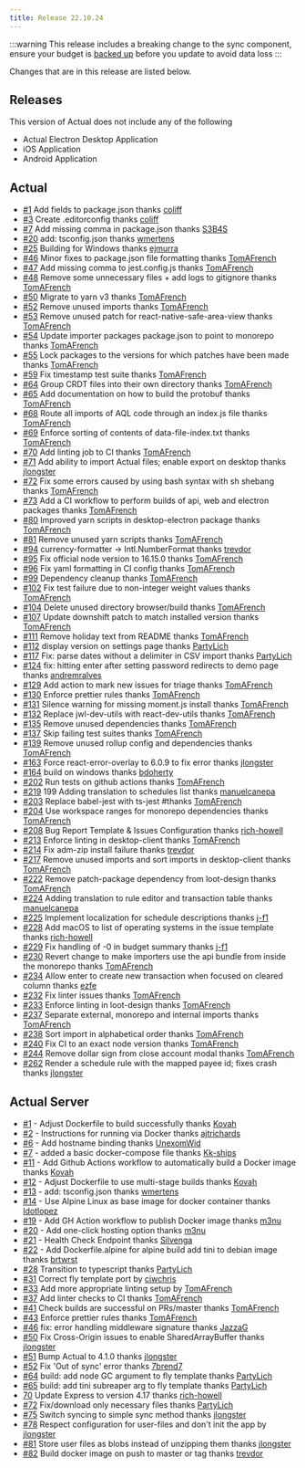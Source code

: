 ```yaml
---
title: Release 22.10.24
---
```



:::warning
This release includes a breaking change to the sync component, ensure your budget is [backed up](/Backup-Restore/Backups) before you update to avoid data loss
:::

Changes that are in this release are listed below.

## Releases 

This version of Actual does not include any of the following 

* Actual Electron Desktop Application
* iOS Application
* Android Application

## Actual

* [#1](https://github.com/actualbudget/actual-server/pull/1) Add fields to package.json thanks [coliff](https://github.com/coliff)
* [#3](https://github.com/actualbudget/actual-server/pull/3) Create .editorconfig thanks [coliff](https://github.com/coliff)
* [#7](https://github.com/actualbudget/actual-server/pull/7) Add missing comma in package.json thanks [S3B4S](https://github.com/S3B4S)
* [#20](https://github.com/actualbudget/actual-server/pull/20) add: tsconfig.json thanks [wmertens](https://github.com/wmertens)
* [#25](https://github.com/actualbudget/actual-server/pull/25) Building for Windows thanks [ejmurra](https://github.com/ejmurra)
* [#46](https://github.com/actualbudget/actual-server/pull/46) Minor fixes to package.json file formatting thanks [TomAFrench](https://github.com/TomAFrench)
* [#47](https://github.com/actualbudget/actual-server/pull/47) Add missing comma to jest.config.js thanks [TomAFrench](https://github.com/TomAFrench)
* [#48](https://github.com/actualbudget/actual-server/pull/48) Remove some unnecessary files + add logs to gitignore thanks [TomAFrench](https://github.com/TomAFrench)
* [#50](https://github.com/actualbudget/actual-server/pull/50) Migrate to yarn v3 thanks [TomAFrench](https://github.com/TomAFrench)
* [#52](https://github.com/actualbudget/actual-server/pull/52) Remove unused imports thanks [TomAFrench](https://github.com/TomAFrench)
* [#53](https://github.com/actualbudget/actual-server/pull/53) Remove unused patch for react-native-safe-area-view thanks [TomAFrench](https://github.com/TomAFrench)
* [#54](https://github.com/actualbudget/actual-server/pull/54) Update importer packages package.json to point to monorepo thanks [TomAFrench](https://github.com/TomAFrench)
* [#55](https://github.com/actualbudget/actual-server/pull/55) Lock packages to the versions for which patches have been made thanks [TomAFrench](https://github.com/TomAFrench)
* [#59](https://github.com/actualbudget/actual-server/pull/59) Fix timestamp test suite thanks [TomAFrench](https://github.com/TomAFrench)
* [#64](https://github.com/actualbudget/actual-server/pull/64) Group CRDT files into their own directory thanks [TomAFrench](https://github.com/TomAFrench)
* [#65](https://github.com/actualbudget/actual-server/pull/65) Add documentation on how to build the protobuf thanks [TomAFrench](https://github.com/TomAFrench)
* [#68](https://github.com/actualbudget/actual-server/pull/68) Route all imports of AQL code through an index.js file thanks [TomAFrench](https://github.com/TomAFrench)
* [#69](https://github.com/actualbudget/actual-server/pull/69) Enforce sorting of contents of data-file-index.txt thanks [TomAFrench](https://github.com/TomAFrench)
* [#70](https://github.com/actualbudget/actual-server/pull/70) Add linting job to CI thanks [TomAFrench](https://github.com/KovTomAFrenchah)
* [#71](https://github.com/actualbudget/actual-server/pull/71) Add ability to import Actual files; enable export on desktop thanks [jlongster](https://github.com/jlongster)
* [#72](https://github.com/actualbudget/actual-server/pull/72) Fix some errors caused by using bash syntax with sh shebang thanks [TomAFrench](https://github.com/TomAFrench)
* [#73](https://github.com/actualbudget/actual-server/pull/73) Add a CI workflow to perform builds of api, web and electron packages thanks [TomAFrench](https://github.com/TomAFrench)
* [#80](https://github.com/actualbudget/actual-server/pull/80) Improved yarn scripts in desktop-electron package thanks [TomAFrench](https://github.com/TomAFrench)
* [#81](https://github.com/actualbudget/actual-server/pull/81) Remove unused yarn scripts thanks [TomAFrench](https://github.com/TomAFrench)
* [#94](https://github.com/actualbudget/actual-server/pull/94) currency-formatter -> Intl.NumberFormat thanks [trevdor](https://github.com/trevdor)
* [#95](https://github.com/actualbudget/actual-server/pull/95) Fix official node version to 16.15.0 thanks [TomAFrench](https://github.com/TomAFrench)
* [#96](https://github.com/actualbudget/actual-server/pull/96) Fix yaml formatting in CI config thanks [TomAFrench](https://github.com/TomAFrench)
* [#99](https://github.com/actualbudget/actual-server/pull/99) Dependency cleanup thanks [TomAFrench](https://github.com/TomAFrench)
* [#102](https://github.com/actualbudget/actual-server/pull/102) Fix test failure due to non-integer weight values thanks [TomAFrench](https://github.com/TomAFrench)
* [#104](https://github.com/actualbudget/actual-server/pull/104) Delete unused directory browser/build thanks [TomAFrench](https://github.com/TomAFrench)
* [#107](https://github.com/actualbudget/actual-server/pull/107) Update downshift patch to match installed version thanks [TomAFrench](https://github.com/TomAFrench)
* [#111](https://github.com/actualbudget/actual-server/pull/111) Remove holiday text from README thanks [TomAFrench](https://github.com/TomAFrench)
* [#112](https://github.com/actualbudget/actual-server/pull/112) display version on settings page thanks [PartyLich](https://github.com/PartyLich)
* [#117](https://github.com/actualbudget/actual-server/pull/117) Fix: parse dates without a delimiter in CSV import thanks [PartyLich](https://github.com/PartyLich)
* [#124](https://github.com/actualbudget/actual-server/pull/124) fix: hitting enter after setting password redirects to demo page thanks [andremralves](https://github.com/andremralves)
* [#129](https://github.com/actualbudget/actual-server/pull/129) Add action to mark new issues for triage thanks [TomAFrench](https://github.com/TomAFrench)
* [#130](https://github.com/actualbudget/actual-server/pull/130) Enforce prettier rules thanks [TomAFrench](https://github.com/TomAFrench)
* [#131](https://github.com/actualbudget/actual-server/pull/131) Silence warning for missing moment.js install thanks [TomAFrench](https://github.com/TomAFrench)
* [#132](https://github.com/actualbudget/actual-server/pull/132) Replace jwl-dev-utils with react-dev-utils thanks [TomAFrench](https://github.com/TomAFrench)
* [#135](https://github.com/actualbudget/actual-server/pull/135) Remove unused dependencies thanks [TomAFrench](https://github.com/TomAFrench)
* [#137](https://github.com/actualbudget/actual-server/pull/137) Skip failing test suites thanks [TomAFrench](https://github.com/TomAFrench)
* [#139](https://github.com/actualbudget/actual-server/pull/139) Remove unused rollup config and dependencies thanks [TomAFrench](https://github.com/TomAFrench)
* [#163](https://github.com/actualbudget/actual-server/pull/163) Force react-error-overlay to 6.0.9 to fix error thanks [jlongster](https://github.com/jlongster)
* [#164](https://github.com/actualbudget/actual-server/pull/164) build on windows thanks [bdoherty](https://github.com/bdoherty)
* [#202](https://github.com/actualbudget/actual-server/pull/202) Run tests on github actions thanks [TomAFrench](https://github.com/TomAFrench)
* [#219](https://github.com/actualbudget/actual-server/pull/219) 199 Adding translation to schedules list thanks [manuelcanepa](https://github.com/manuelcanepa)
* [#203](https://github.com/actualbudget/actual-server/pull/203) Replace babel-jest with ts-jest #thanks [TomAFrench](https://github.com/TomAFrench)
* [#204](https://github.com/actualbudget/actual-server/pull/204) Use workspace ranges for monorepo dependencies thanks [TomAFrench](https://github.com/TomAFrench)
* [#208](https://github.com/actualbudget/actual-server/pull/208) Bug Report Template & Issues Configuration thanks [rich-howell](https://github.com/rich-howell)
* [#213](https://github.com/actualbudget/actual-server/pull/213) Enforce linting in desktop-client thanks [TomAFrench](https://github.com/TomAFrench)
* [#214](https://github.com/actualbudget/actual-server/pull/214) Fix adm-zip install failure thanks [trevdor](https://github.com/trevdor)
* [#217](https://github.com/actualbudget/actual-server/pull/217) Remove unused imports and sort imports in desktop-client thanks [TomAFrench](https://github.com/TomAFrench)
* [#222](https://github.com/actualbudget/actual-server/pull/222) Remove patch-package dependency from loot-design thanks [TomAFrench](https://github.com/TomAFrench)
* [#224](https://github.com/actualbudget/actual-server/pull/224) Adding translation to rule editor and transaction table thanks [manuelcanepa](https://github.com/manuelcanepa)
* [#225](https://github.com/actualbudget/actual-server/pull/225) Implement localization for schedule descriptions thanks [j-f1](https://github.com/j-f1)
* [#228](https://github.com/actualbudget/actual-server/pull/228) Add macOS to list of operating systems in the issue template thanks [rich-howell](https://github.com/rich-howell)
* [#229](https://github.com/actualbudget/actual-server/pull/229) Fix handling of -0 in budget summary thanks [j-f1](https://github.com/j-f1)
* [#230](https://github.com/actualbudget/actual-server/pull/230) Revert change to make importers use the api bundle from inside the monorepo thanks [TomAFrench](https://github.com/KTomAFrenchovah)
* [#234](https://github.com/actualbudget/actual-server/pull/234) Allow enter to create new transaction when focused on cleared column thanks [ezfe](https://github.com/ezfe)
* [#232](https://github.com/actualbudget/actual-server/pull/232) Fix linter issues thanks [TomAFrench](https://github.com/TomAFrench)
* [#233](https://github.com/actualbudget/actual-server/pull/233) Enforce linting in loot-design thanks [TomAFrench](https://github.com/TomAFrench)
* [#237](https://github.com/actualbudget/actual-server/pull/237) Separate external, monorepo and internal imports thanks [TomAFrench](https://github.com/TomAFrench)
* [#238](https://github.com/actualbudget/actual-server/pull/238) Sort import in alphabetical order thanks [TomAFrench](https://github.com/TomAFrench)
* [#240](https://github.com/actualbudget/actual-server/pull/240) Fix CI to an exact node version thanks [TomAFrench](https://github.com/TomAFrench)
* [#244](https://github.com/actualbudget/actual-server/pull/244) Remove dollar sign from close account modal thanks [TomAFrench](https://github.com/TomAFrench)
* [#262](https://github.com/actualbudget/actual-server/pull/262) Render a schedule rule with the mapped payee id; fixes crash thanks [jlongster](https://github.com/jlongster)

## Actual Server

* [#1](https://github.com/actualbudget/actual-server/pull/1) - Adjust Dockerfile to build successfully thanks [Kovah](https://github.com/Kovah)
* [#2](https://github.com/actualbudget/actual-server/pull/2) - Instructions for running via Docker thanks [ajtrichards](https://github.com/ajtrichards)
* [#6](https://github.com/actualbudget/actual-server/pull/6) - Add hostname binding thanks [UnexomWid](https://github.com/UnexomWid)
* [#7](https://github.com/actualbudget/actual-server/pull/7) - added a basic docker-compose file thanks [Kk-ships](https://github.com/Kk-ships)
* [#11](https://github.com/actualbudget/actual-server/pull/11) - Add Github Actions workflow to automatically build a Docker image thanks [Kovah](https://github.com/Kovah)
* [#12](https://github.com/actualbudget/actual-server/pull/12) - Adjust Dockerfile to use multi-stage builds thanks [Kovah](https://github.com/Kovah)
* [#13](https://github.com/actualbudget/actual-server/pull/13) - add: tsconfig.json thanks [wmertens](https://github.com/wmertens)
* [#14](https://github.com/actualbudget/actual-server/pull/14) - Use Alpine Linux as base image for docker container thanks [ldotlopez](https://github.com/ldotlopez)
* [#19](https://github.com/actualbudget/actual-server/pull/19) - Add GH Action workflow to publish Docker image thanks [m3nu](https://github.com/m3nu)
* [#20](https://github.com/actualbudget/actual-server/pull/20) - Add one-click hosting option thanks [m3nu](https://github.com/m3nu)
* [#21](https://github.com/actualbudget/actual-server/pull/21) - Health Check Endpoint thanks [Silvenga](https://github.com/Silvenga)
* [#22](https://github.com/actualbudget/actual-server/pull/22) - Add Dockerfile.alpine for alpine build add tini to debian image thanks [brtwrst](https://github.com/brtwrst)
* [#28](https://github.com/actualbudget/actual-server/pull/28) Transition to typescript thanks [PartyLich](https://github.com/PartyLich)
* [#31](https://github.com/actualbudget/actual-server/pull/31) Correct fly template port by [ciwchris](https://github.com/ciwchris)
* [#33](https://github.com/actualbudget/actual-server/pull/33) Add more appropriate linting setup by [TomAFrench](https://github.com/TomAFrench)
* [#37](https://github.com/actualbudget/actual-server/pull/37) Add linter checks to CI thanks [TomAFrench](https://github.com/TomAFrench)
* [#41](https://github.com/actualbudget/actual-server/pull/41) Check builds are successful on PRs/master thanks [TomAFrench](https://github.com/TomAFrench)
* [#43](https://github.com/actualbudget/actual-server/pull/43) Enforce prettier rules thanks [TomAFrench](https://github.com/TomAFrench)
* [#46](https://github.com/actualbudget/actual-server/pull/46) fix: error handling middleware signature thanks [JazzaG](https://github.com/JazzaG)
* [#50](https://github.com/actualbudget/actual-server/pull/50) Fix Cross-Origin issues to enable SharedArrayBuffer thanks [jlongster](https://github.com/jlongster)
* [#51](https://github.com/actualbudget/actual-server/pull/51) Bump Actual to 4.1.0 thanks [jlongster](https://github.com/jlongster)
* [#52](https://github.com/actualbudget/actual-server/pull/52) Fix 'Out of sync' error thanks [7brend7](https://github.com/7brend7)
* [#64](https://github.com/actualbudget/actual-server/pull/64) build: add node GC argument to fly template thanks [PartyLich](https://github.com/jPartyLich)
* [#65](https://github.com/actualbudget/actual-server/pull/65) build: add tini subreaper arg to fly template thanks [PartyLich](https://github.com/PartyLich)
* [70](https://github.com/actualbudget/actual-server/pull/70) Update Express to version 4.17 thanks [rich-howell](https://github.com/rich-howell)
* [#72](https://github.com/actualbudget/actual-server/pull/72) Fix/download only necessary files thanks [PartyLich](https://github.com/PartyLich)
* [#75](https://github.com/actualbudget/actual-server/pull/75) Switch syncing to simple sync method thanks [jlongster](https://github.com/jlongster)
* [#78](https://github.com/actualbudget/actual-server/pull/78) Respect configuration for user-files and don't init the app  by [jlongster](https://github.com/jlongster)
* [#81](https://github.com/actualbudget/actual-server/pull/81) Store user files as blobs instead of unzipping them thanks [jlongster](https://github.com/jlongster)
* [#82](https://github.com/actualbudget/actual-server/pull/82) Build docker image on push to master or tag thanks [trevdor](https://github.com/trevdor)